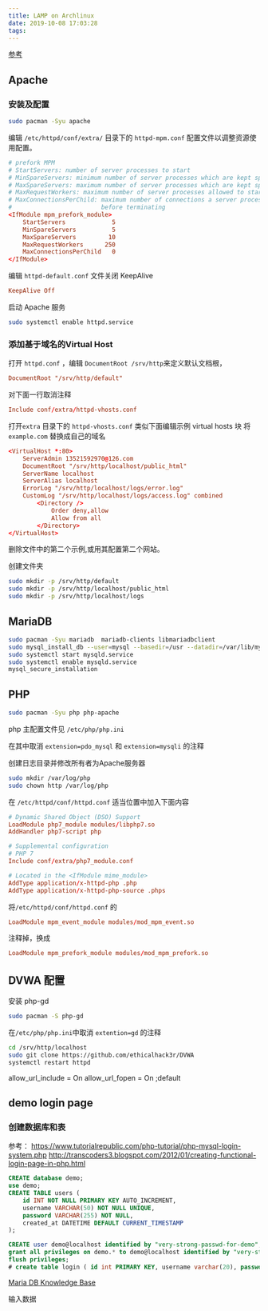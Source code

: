 ```yaml
---
title: LAMP on Archlinux
date: 2019-10-08 17:03:28
tags:
---
```


[参考](https://www.linode.com/docs/web-servers/lamp/how-to-install-a-lamp-stack-on-arch-linux/)
## Apache

### 安装及配置

```sh
sudo pacman -Syu apache
```

编辑 `/etc/httpd/conf/extra/` 目录下的 `httpd-mpm.conf` 配置文件以调整资源使用配置。

```conf
# prefork MPM
# StartServers: number of server processes to start
# MinSpareServers: minimum number of server processes which are kept spare
# MaxSpareServers: maximum number of server processes which are kept spare
# MaxRequestWorkers: maximum number of server processes allowed to start
# MaxConnectionsPerChild: maximum number of connections a server process serves
#                         before terminating
<IfModule mpm_prefork_module>
    StartServers             5
    MinSpareServers          5
    MaxSpareServers         10
    MaxRequestWorkers      250
    MaxConnectionsPerChild   0
</IfModule>
```

编辑 `httpd-default.conf` 文件关闭 KeepAlive

```conf
KeepAlive Off
```

启动 Apache 服务

```sh
sudo systemctl enable httpd.service
```

### 添加基于域名的Virtual Host

打开 `httpd.conf` ，编辑 `DocumentRoot /srv/http`来定义默认文档根，
```conf
DocumentRoot "/srv/http/default"
```

对下面一行取消注释
```conf
Include conf/extra/httpd-vhosts.conf
```

打开`extra` 目录下的 `httpd-vhosts.conf`
类似下面编辑示例 virtual hosts 块
将 `example.com` 替换成自己的域名

```conf
<VirtualHost *:80>
    ServerAdmin 13521592970@126.com
    DocumentRoot "/srv/http/localhost/public_html"
    ServerName localhost
    ServerAlias localhost
    ErrorLog "/srv/http/localhost/logs/error.log"
    CustomLog "/srv/http/localhost/logs/access.log" combined
        <Directory />
            Order deny,allow
            Allow from all
        </Directory>
</VirtualHost>
```

删除文件中的第二个示例,或用其配置第二个网站。

创建文件夹
```sh
sudo mkdir -p /srv/http/default
sudo mkdir -p /srv/http/localhost/public_html
sudo mkdir -p /srv/http/localhost/logs
```

## MariaDB

```sh
sudo pacman -Syu mariadb  mariadb-clients libmariadbclient
sudo mysql_install_db --user=mysql --basedir=/usr --datadir=/var/lib/mysql
sudo systemctl start mysqld.service
sudo systemctl enable mysqld.service
mysql_secure_installation
```

## PHP

```sh
sudo pacman -Syu php php-apache
```

php 主配置文件见 `/etc/php/php.ini`

在其中取消 `extension=pdo_mysql` 和 `extension=mysqli` 的注释

创建日志目录并修改所有者为Apache服务器
```sh
sudo mkdir /var/log/php
sudo chown http /var/log/php
```

在 `/etc/httpd/conf/httpd.conf` 适当位置中加入下面内容
```conf
# Dynamic Shared Object (DSO) Support
LoadModule php7_module modules/libphp7.so
AddHandler php7-script php

# Supplemental configuration
# PHP 7
Include conf/extra/php7_module.conf

# Located in the <IfModule mime_module>
AddType application/x-httpd-php .php
AddType application/x-httpd-php-source .phps
```

将`/etc/httpd/conf/httpd.conf` 的
```conf
LoadModule mpm_event_module modules/mod_mpm_event.so
```
注释掉，换成
```conf
LoadModule mpm_prefork_module modules/mod_mpm_prefork.so
```

## DVWA 配置

安装 php-gd

```sh
sudo pacman -S php-gd
```
在`/etc/php/php.ini`中取消 `extention=gd` 的注释

```sh
cd /srv/http/localhost
sudo git clone https://github.com/ethicalhack3r/DVWA
systemctl restart httpd
```
allow_url_include = On
allow_url_fopen = On ;default

## demo login page

### 创建数据库和表
参考：
https://www.tutorialrepublic.com/php-tutorial/php-mysql-login-system.php
http://transcoders3.blogspot.com/2012/01/creating-functional-login-page-in-php.html

```sql
CREATE database demo;
use demo;
CREATE TABLE users (
    id INT NOT NULL PRIMARY KEY AUTO_INCREMENT,
    username VARCHAR(50) NOT NULL UNIQUE,
    password VARCHAR(255) NOT NULL,
    created_at DATETIME DEFAULT CURRENT_TIMESTAMP
);

CREATE user demo@localhost identified by "very-strong-passwd-for-demo";
grant all privileges on demo.* to demo@localhost identified by "very-strong-passwd-for-demo";
flush privileges;
# create table login ( id int PRIMARY KEY, username varchar(20), password varbinary(20) );
```
[Maria DB Knowledge Base](https://mariadb.com/kb/en/library/create-table/)

输入数据
```sql

```
